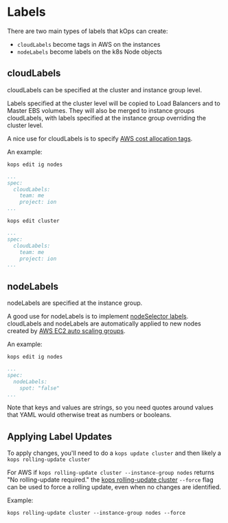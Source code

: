 # Labels

There are two main types of labels that kOps can create:

* `cloudLabels` become tags in AWS on the instances
* `nodeLabels` become labels on the k8s Node objects

## cloudLabels

cloudLabels can be specified at the cluster and instance group level.

Labels specified at the cluster level will be copied to Load Balancers and to Master EBS volumes. They will also be merged to instance groups cloudLabels, with labels specified at the instance group overriding the cluster level.

A nice use for cloudLabels is to specify [AWS cost allocation tags](http://docs.aws.amazon.com/awsaccountbilling/latest/aboutv2/cost-alloc-tags.html).

An example:

`kops edit ig nodes`

```yaml
...
spec:
  cloudLabels:
    team: me
    project: ion
...
```

`kops edit cluster`

```yaml
...
spec:
  cloudLabels:
    team: me
    project: ion
...
```

## nodeLabels

nodeLabels are specified at the instance group.

A good use for nodeLabels is to implement [nodeSelector labels](https://kubernetes.io/docs/concepts/configuration/assign-pod-node/#step-two-add-a-nodeselector-field-to-your-pod-configuration).
cloudLabels and nodeLabels are automatically applied to new nodes created by [AWS EC2 auto scaling groups](https://aws.amazon.com/autoscaling/).

An example:

`kops edit ig nodes`

```yaml
...
spec:
  nodeLabels:
    spot: "false"
...
```

Note that keys and values are strings, so you need quotes around values that YAML would otherwise treat as numbers or booleans.

## Applying Label Updates

To apply changes, you'll need to do a `kops update cluster` and then likely a `kops rolling-update cluster`

For AWS if `kops rolling-update cluster --instance-group nodes` returns "No rolling-update required." the [kops rolling-update cluster](cli/kops_rolling-update_cluster.md) `--force` flag can be used to force a rolling update, even when no changes are identified.

Example:

`kops rolling-update cluster --instance-group nodes --force`
